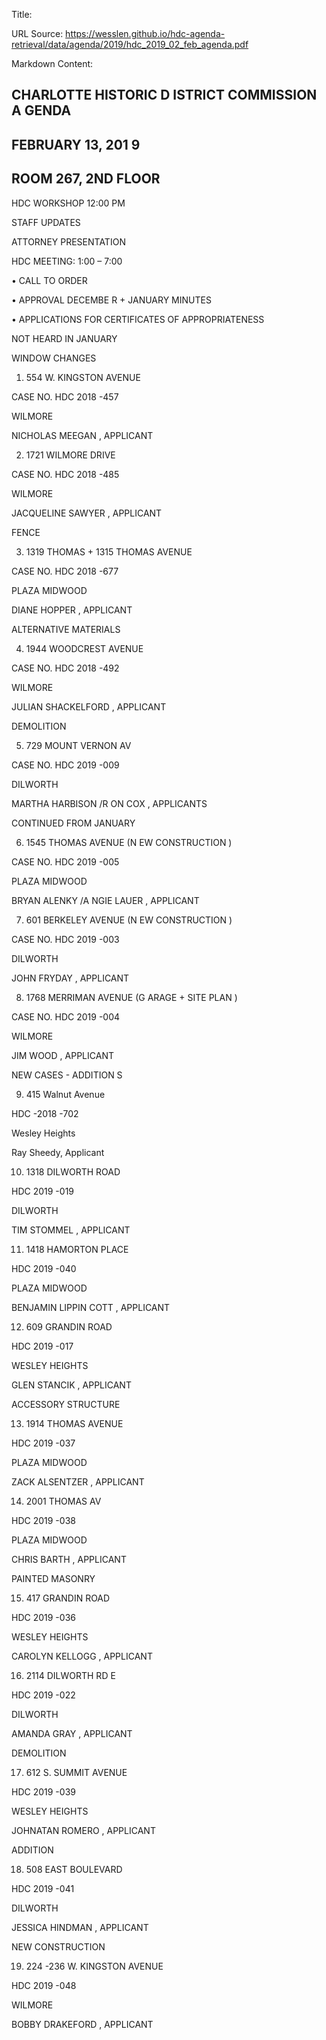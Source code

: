 Title: 

URL Source: https://wesslen.github.io/hdc-agenda-retrieval/data/agenda/2019/hdc_2019_02_feb_agenda.pdf

Markdown Content:
## CHARLOTTE HISTORIC D ISTRICT COMMISSION A GENDA 

## FEBRUARY 13, 201 9

## ROOM 267, 2ND FLOOR 

HDC WORKSHOP 12:00 PM 

STAFF UPDATES 

ATTORNEY PRESENTATION 

HDC MEETING: 1:00 – 7:00 

• CALL TO ORDER 

• APPROVAL DECEMBE R + JANUARY MINUTES 

• APPLICATIONS FOR CERTIFICATES OF APPROPRIATENESS 

NOT HEARD IN JANUARY 

WINDOW CHANGES 

1. 554 W. KINGSTON AVENUE 

CASE NO. HDC 2018 -457 

WILMORE 

NICHOLAS MEEGAN , APPLICANT 

2. 1721 WILMORE DRIVE 

CASE NO. HDC 2018 -485 

WILMORE 

JACQUELINE SAWYER , APPLICANT 

FENCE 

3. 1319 THOMAS + 1315 THOMAS AVENUE 

CASE NO. HDC 2018 -677 

PLAZA MIDWOOD 

DIANE HOPPER , APPLICANT 

ALTERNATIVE MATERIALS 

4. 1944 WOODCREST AVENUE 

CASE NO. HDC 2018 -492 

WILMORE 

JULIAN SHACKELFORD , APPLICANT 

DEMOLITION 

5. 729 MOUNT VERNON AV

CASE NO. HDC 2019 -009 

DILWORTH 

MARTHA HARBISON /R ON COX , APPLICANTS 

CONTINUED FROM JANUARY 

6. 1545 THOMAS AVENUE (N EW CONSTRUCTION )

CASE NO. HDC 2019 -005 

PLAZA MIDWOOD 

BRYAN ALENKY /A NGIE LAUER , APPLICANT 

7. 601 BERKELEY AVENUE (N EW CONSTRUCTION )

CASE NO. HDC 2019 -003 

DILWORTH 

JOHN FRYDAY , APPLICANT 

8. 1768 MERRIMAN AVENUE (G ARAGE + SITE PLAN )

CASE NO. HDC 2019 -004

WILMORE 

JIM WOOD , APPLICANT 

NEW CASES - ADDITION S

9. 415 Walnut Avenue 

HDC -2018 -702 

Wesley Heights 

Ray Sheedy, Applicant 

10. 1318 DILWORTH ROAD 

HDC 2019 -019 

DILWORTH 

TIM STOMMEL , APPLICANT 

11. 1418 HAMORTON PLACE 

HDC 2019 -040 

PLAZA MIDWOOD 

BENJAMIN LIPPIN COTT , APPLICANT 

12. 609 GRANDIN ROAD 

HDC 2019 -017 

WESLEY HEIGHTS 

GLEN STANCIK , APPLICANT 

ACCESSORY STRUCTURE 

13. 1914 THOMAS AVENUE 

HDC 2019 -037 

PLAZA MIDWOOD 

ZACK ALSENTZER , APPLICANT 

14. 2001 THOMAS AV

HDC 2019 -038 

PLAZA MIDWOOD 

CHRIS BARTH , APPLICANT 

PAINTED MASONRY 

15. 417 GRANDIN ROAD 

HDC 2019 -036 

WESLEY HEIGHTS 

CAROLYN KELLOGG , APPLICANT 

16. 2114 DILWORTH RD E

HDC 2019 -022 

DILWORTH 

AMANDA GRAY , APPLICANT 

DEMOLITION 

17. 612 S. SUMMIT AVENUE 

HDC 2019 -039 

WESLEY HEIGHTS 

JOHNATAN ROMERO , APPLICANT 

ADDITION 

18. 508 EAST BOULEVARD 

HDC 2019 -041 

DILWORTH 

JESSICA HINDMAN , APPLICANT 

NEW CONSTRUCTION 

19. 224 -236 W. KINGSTON AVENUE 

HDC 2019 -048 

WILMORE 

BOBBY DRAKEFORD , APPLICANT
